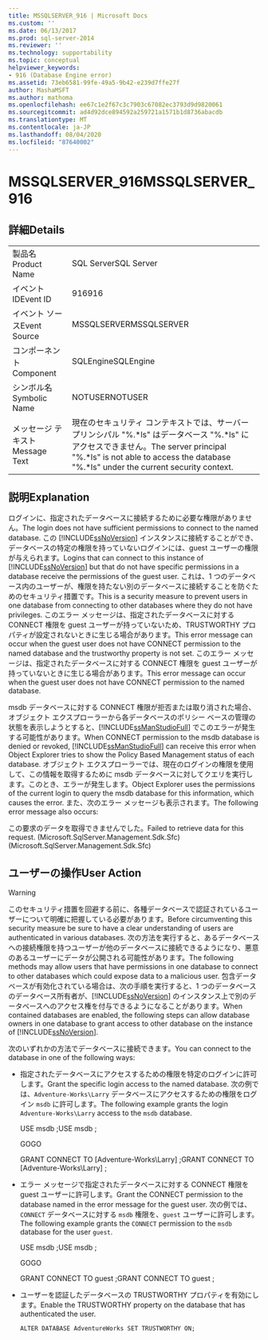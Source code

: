 ```yaml
---
title: MSSQLSERVER_916 | Microsoft Docs
ms.custom: ''
ms.date: 06/13/2017
ms.prod: sql-server-2014
ms.reviewer: ''
ms.technology: supportability
ms.topic: conceptual
helpviewer_keywords:
- 916 (Database Engine error)
ms.assetid: 73eb6581-99fe-49a5-9b42-e239d7ffe27f
author: MashaMSFT
ms.author: mathoma
ms.openlocfilehash: ee67c1e2f67c3c7903c67082ec3793d9d9820061
ms.sourcegitcommit: ad4d92dce894592a259721a1571b1d8736abacdb
ms.translationtype: MT
ms.contentlocale: ja-JP
ms.lasthandoff: 08/04/2020
ms.locfileid: "87640002"
---
```

# <a name="mssqlserver_916"></a><span data-ttu-id="c6fd2-102">MSSQLSERVER_916</span><span class="sxs-lookup"><span data-stu-id="c6fd2-102">MSSQLSERVER_916</span></span>
    
## <a name="details"></a><span data-ttu-id="c6fd2-103">詳細</span><span class="sxs-lookup"><span data-stu-id="c6fd2-103">Details</span></span>  
  
|||  
|-|-|  
|<span data-ttu-id="c6fd2-104">製品名</span><span class="sxs-lookup"><span data-stu-id="c6fd2-104">Product Name</span></span>|<span data-ttu-id="c6fd2-105">SQL Server</span><span class="sxs-lookup"><span data-stu-id="c6fd2-105">SQL Server</span></span>|  
|<span data-ttu-id="c6fd2-106">イベント ID</span><span class="sxs-lookup"><span data-stu-id="c6fd2-106">Event ID</span></span>|<span data-ttu-id="c6fd2-107">916</span><span class="sxs-lookup"><span data-stu-id="c6fd2-107">916</span></span>|  
|<span data-ttu-id="c6fd2-108">イベント ソース</span><span class="sxs-lookup"><span data-stu-id="c6fd2-108">Event Source</span></span>|<span data-ttu-id="c6fd2-109">MSSQLSERVER</span><span class="sxs-lookup"><span data-stu-id="c6fd2-109">MSSQLSERVER</span></span>|  
|<span data-ttu-id="c6fd2-110">コンポーネント</span><span class="sxs-lookup"><span data-stu-id="c6fd2-110">Component</span></span>|<span data-ttu-id="c6fd2-111">SQLEngine</span><span class="sxs-lookup"><span data-stu-id="c6fd2-111">SQLEngine</span></span>|  
|<span data-ttu-id="c6fd2-112">シンボル名</span><span class="sxs-lookup"><span data-stu-id="c6fd2-112">Symbolic Name</span></span>|<span data-ttu-id="c6fd2-113">NOTUSER</span><span class="sxs-lookup"><span data-stu-id="c6fd2-113">NOTUSER</span></span>|  
|<span data-ttu-id="c6fd2-114">メッセージ テキスト</span><span class="sxs-lookup"><span data-stu-id="c6fd2-114">Message Text</span></span>|<span data-ttu-id="c6fd2-115">現在のセキュリティ コンテキストでは、サーバー プリンシパル "%.\*ls" はデータベース "%.\*ls" にアクセスできません。</span><span class="sxs-lookup"><span data-stu-id="c6fd2-115">The server principal "%.\*ls" is not able to access the database "%.\*ls" under the current security context.</span></span>|  
  
## <a name="explanation"></a><span data-ttu-id="c6fd2-116">説明</span><span class="sxs-lookup"><span data-stu-id="c6fd2-116">Explanation</span></span>  
 <span data-ttu-id="c6fd2-117">ログインに、指定されたデータベースに接続するために必要な権限がありません。</span><span class="sxs-lookup"><span data-stu-id="c6fd2-117">The login does not have sufficient permissions to connect to the named database.</span></span> <span data-ttu-id="c6fd2-118">この [!INCLUDE[ssNoVersion](../../includes/ssnoversion-md.md)] インスタンスに接続することができ、データベースの特定の権限を持っていないログインには、guest ユーザーの権限が与えられます。</span><span class="sxs-lookup"><span data-stu-id="c6fd2-118">Logins that can connect to this instance of [!INCLUDE[ssNoVersion](../../includes/ssnoversion-md.md)] but that do not have specific permissions in a database receive the permissions of the guest user.</span></span> <span data-ttu-id="c6fd2-119">これは、1 つのデータベース内のユーザーが、権限を持たない別のデータベースに接続することを防ぐためのセキュリティ措置です。</span><span class="sxs-lookup"><span data-stu-id="c6fd2-119">This is a security measure to prevent users in one database from connecting to other databases where they do not have privileges.</span></span> <span data-ttu-id="c6fd2-120">このエラー メッセージは、指定されたデータベースに対する CONNECT 権限を guest ユーザーが持っていないため、TRUSTWORTHY プロパティが設定されないときに生じる場合があります。</span><span class="sxs-lookup"><span data-stu-id="c6fd2-120">This error message can occur when the guest user does not have CONNECT permission to the named database and the trustworthy property is not set.</span></span> <span data-ttu-id="c6fd2-121">このエラー メッセージは、指定されたデータベースに対する CONNECT 権限を guest ユーザーが持っていないときに生じる場合があります。</span><span class="sxs-lookup"><span data-stu-id="c6fd2-121">This error message can occur when the guest user does not have CONNECT permission to the named database.</span></span>  
  
 <span data-ttu-id="c6fd2-122">msdb データベースに対する CONNECT 権限が拒否または取り消された場合、オブジェクト エクスプローラーから各データベースのポリシー ベースの管理の状態を表示しようとすると、[!INCLUDE[ssManStudioFull](../../includes/ssmanstudiofull-md.md)] でこのエラーが発生する可能性があります。</span><span class="sxs-lookup"><span data-stu-id="c6fd2-122">When CONNECT permission to the msdb database is denied or revoked, [!INCLUDE[ssManStudioFull](../../includes/ssmanstudiofull-md.md)] can receive this error when Object Explorer tries to show the Policy Based Management status of each database.</span></span> <span data-ttu-id="c6fd2-123">オブジェクト エクスプローラーでは、現在のログインの権限を使用して、この情報を取得するために msdb データベースに対してクエリを実行します。このとき、エラーが発生します。</span><span class="sxs-lookup"><span data-stu-id="c6fd2-123">Object Explorer uses the permissions of the current login to query the msdb database for this information, which causes the error.</span></span> <span data-ttu-id="c6fd2-124">また、次のエラー メッセージも表示されます。</span><span class="sxs-lookup"><span data-stu-id="c6fd2-124">The following error message also occurs:</span></span>  
  
 <span data-ttu-id="c6fd2-125">この要求のデータを取得できませんでした。</span><span class="sxs-lookup"><span data-stu-id="c6fd2-125">Failed to retrieve data for this request.</span></span> <span data-ttu-id="c6fd2-126">(Microsoft.SqlServer.Management.Sdk.Sfc)</span><span class="sxs-lookup"><span data-stu-id="c6fd2-126">(Microsoft.SqlServer.Management.Sdk.Sfc)</span></span>  
  
## <a name="user-action"></a><span data-ttu-id="c6fd2-127">ユーザーの操作</span><span class="sxs-lookup"><span data-stu-id="c6fd2-127">User Action</span></span>  
  
> [!WARNING]  
>  <span data-ttu-id="c6fd2-128">このセキュリティ措置を回避する前に、各種データベースで認証されているユーザーについて明確に把握している必要があります。</span><span class="sxs-lookup"><span data-stu-id="c6fd2-128">Before circumventing this security measure be sure to have a clear understanding of users are authenticated in various databases.</span></span> <span data-ttu-id="c6fd2-129">次の方法を実行すると、あるデータベースへの接続権限を持つユーザーが他のデータベースに接続できるようになり、悪意のあるユーザーにデータが公開される可能性があります。</span><span class="sxs-lookup"><span data-stu-id="c6fd2-129">The following methods may allow users that have permissions in one database to connect to other databases which could expose data to a malicious user.</span></span> <span data-ttu-id="c6fd2-130">包含データベースが有効化されている場合は、次の手順を実行すると、1 つのデータベースのデータベース所有者が、[!INCLUDE[ssNoVersion](../../includes/ssnoversion-md.md)] のインスタンス上で別のデータベースへのアクセス権を付与できるようになることがあります。</span><span class="sxs-lookup"><span data-stu-id="c6fd2-130">When contained databases are enabled, the following steps can allow database owners in one database to grant access to other database on the instance of [!INCLUDE[ssNoVersion](../../includes/ssnoversion-md.md)].</span></span>  
  
 <span data-ttu-id="c6fd2-131">次のいずれかの方法でデータベースに接続できます。</span><span class="sxs-lookup"><span data-stu-id="c6fd2-131">You can connect to the database in one of the following ways:</span></span>  
  
-   <span data-ttu-id="c6fd2-132">指定されたデータベースにアクセスするための権限を特定のログインに許可します。</span><span class="sxs-lookup"><span data-stu-id="c6fd2-132">Grant the specific login access to the named database.</span></span> <span data-ttu-id="c6fd2-133">次の例では、`Adventure-Works\Larry` データベースにアクセスするための権限をログイン `msdb` に許可します。</span><span class="sxs-lookup"><span data-stu-id="c6fd2-133">The following example grants the login `Adventure-Works\Larry` access to the `msdb` database.</span></span>  
  
     <span data-ttu-id="c6fd2-134">USE msdb ;</span><span class="sxs-lookup"><span data-stu-id="c6fd2-134">USE msdb ;</span></span>  
  
     <span data-ttu-id="c6fd2-135">GO</span><span class="sxs-lookup"><span data-stu-id="c6fd2-135">GO</span></span>  
  
     <span data-ttu-id="c6fd2-136">GRANT CONNECT TO [Adventure-Works\Larry] ;</span><span class="sxs-lookup"><span data-stu-id="c6fd2-136">GRANT CONNECT TO [Adventure-Works\Larry] ;</span></span>  
  
-   <span data-ttu-id="c6fd2-137">エラー メッセージで指定されたデータベースに対する CONNECT 権限を guest ユーザーに許可します。</span><span class="sxs-lookup"><span data-stu-id="c6fd2-137">Grant the CONNECT permission to the database named in the error message for the guest user.</span></span> <span data-ttu-id="c6fd2-138">次の例では、`CONNECT` データベースに対する `msdb` 権限を、`guest` ユーザーに許可します。</span><span class="sxs-lookup"><span data-stu-id="c6fd2-138">The following example grants the `CONNECT` permission to the `msdb` database for the user `guest`.</span></span>  
  
     <span data-ttu-id="c6fd2-139">USE msdb ;</span><span class="sxs-lookup"><span data-stu-id="c6fd2-139">USE msdb ;</span></span>  
  
     <span data-ttu-id="c6fd2-140">GO</span><span class="sxs-lookup"><span data-stu-id="c6fd2-140">GO</span></span>  
  
     <span data-ttu-id="c6fd2-141">GRANT CONNECT TO guest ;</span><span class="sxs-lookup"><span data-stu-id="c6fd2-141">GRANT CONNECT TO guest ;</span></span>  
  
-   <span data-ttu-id="c6fd2-142">ユーザーを認証したデータベースの TRUSTWORTHY プロパティを有効にします。</span><span class="sxs-lookup"><span data-stu-id="c6fd2-142">Enable the TRUSTWORTHY property on the database that has authenticated the user.</span></span>  
  
     `ALTER DATABASE AdventureWorks SET TRUSTWORTHY ON;`  
  
  
